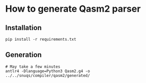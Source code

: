 # How to generate Qasm2 parser

## Installation

```
pip install -r requirements.txt
```

## Generation
```
# May take a few minutes
antlr4 -Dlanguage=Python3 Qasm2.g4 -o ../../snuqs/compiler/qasm2/generated/
```
